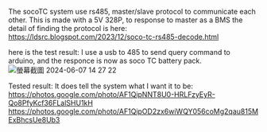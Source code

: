 The socoTC system use rs485, master/slave protocol to communicate each other.
This is made with a 5V 328P, to response to master as a BMS
the detail of finding the protocol is here:
https://ldsrc.blogspot.com/2023/12/soco-tc-rs485-decode.html

here is the test result:
I use a usb to 485 to send query command to arduino, and the responce is now as soco TC battery pack.
![螢幕截圖 2024-06-07 14 27 22](https://github.com/Ldsrc2008/SocoTC-BMS-cheater/assets/2297151/639916b5-f4c2-47f3-9ffd-517efc392403)

Tested result: It does tell the system what I want it to be:
https://photos.google.com/photo/AF1QipNNT8U0-HRLFzyEyR-Qo8PfyKcf36FLalSHU1kH
https://photos.google.com/photo/AF1QipOD2zx6wiWQY056coMg2qau815MExBhcsUe8Ub3
